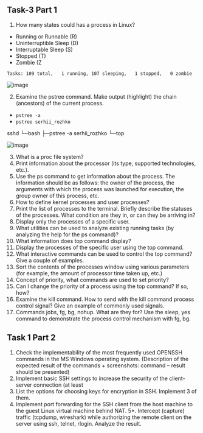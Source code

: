 ## Task-3 Part 1 ##
1. How many states could has a process in Linux?

  - Running or Runnable (R)
  - Uninterruptible Sleep (D)
  - Interruptable Sleep (S)
  - Stopped (T)
  - Zombie (Z

  `Tasks: 109 total,   1 running, 107 sleeping,   1 stopped,   0 zombie`

![image](https://github.com/pronetware-it/DevOps_for_Unix/blob/main/linux-base/Task-3/3-1.gif)

2. Examine the pstree command. Make output (highlight) the chain (ancestors) of the current
   process.



  - `pstree -a`
  - `pstree serhii_rozhko`

 sshd
  └─bash
      ├─pstree -a serhii_rozhko
      └─top


![image](https://github.com/pronetware-it/DevOps_for_Unix/blob/main/linux-base/Task-3/3-2.gif)

3. What is a proc file system?
4. Print information about the processor (its type, supported technologies, etc.).
5. Use the ps command to get information about the process. The information should be as
follows: the owner of the process, the arguments with which the process was launched for
execution, the group owner of this process, etc.
6. How to define kernel processes and user processes?
7. Print the list of processes to the terminal. Briefly describe the statuses of the processes.
What condition are they in, or can they be arriving in?
8. Display only the processes of a specific user.
9. What utilities can be used to analyze existing running tasks (by analyzing the help for the ps
command)?
10. What information does top command display?
12. Display the processes of the specific user using the top command.
12. What interactive commands can be used to control the top command? Give a couple of
examples.
13. Sort the contents of the processes window using various parameters (for example, the
amount of processor time taken up, etc.)
14. Concept of priority, what commands are used to set priority?
15. Can I change the priority of a process using the top command? If so, how?
16. Examine the kill command. How to send with the kill command
process control signal? Give an example of commonly used signals.
17. Commands jobs, fg, bg, nohup. What are they for? Use the sleep, yes command to
demonstrate the process control mechanism with fg, bg.
## Task 1 Part 2 ##
1. Check the implementability of the most frequently used OPENSSH commands in the MS
Windows operating system. (Description of the expected result of the commands +
screenshots: command – result should be presented)
2. Implement basic SSH settings to increase the security of the client-server connection (at least
3. List the options for choosing keys for encryption in SSH. Implement 3 of them.
4. Implement port forwarding for the SSH client from the host machine to the guest Linux
virtual machine behind NAT.
5*. Intercept (capture) traffic (tcpdump, wireshark) while authorizing the remote client on the
server using ssh, telnet, rlogin. Analyze the result.
